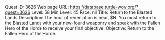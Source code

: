 Quest ID: 3626
Web page URL: https://database.turtle-wow.org/?quest=3626
Level: 58
Min Level: 45
Race: nil
Title: Return to the Blasted Lands
Description: The hour of redemption is near, $N. You must return to the Blasted Lands with your new-found weaponry and speak with the Fallen Hero of the Horde to receive your final objective.
Objective: Return to the Fallen Hero of the Horde.
